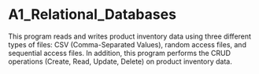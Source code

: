 # A1_Relational_Databases
This program reads and writes product inventory data using three different types of files: CSV (Comma-Separated Values), random access files, and sequential access files. In addition, this program performs the CRUD operations (Create, Read, Update, Delete) on product inventory data.
